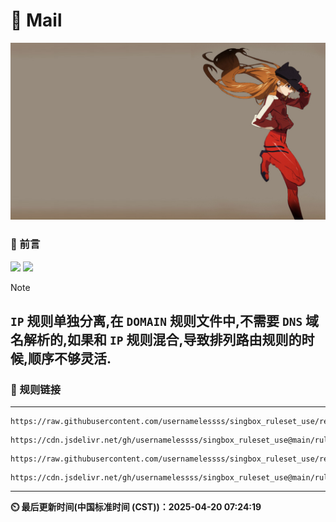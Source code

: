 
# 🧸 Mail
![](https://raw.githubusercontent.com/usernamelessss/picture-bed/main/images/202504042256831.jpg)
### 📣 前言
![](https://shields.io/badge/-移除重复规则-ff69b4) ![](https://shields.io/badge/-IP&nbsp;规则单独存放不与&nbsp;DOMAIN&nbsp;等混合-green)
> [!NOTE]
**`IP` 规则单独分离,在 `DOMAIN` 规则文件中,不需要 `DNS` 域名解析的,如果和 `IP` 规则混合,导致排列路由规则的时候,顺序不够灵活.**
---

###  🔗 规则链接
---

```url
https://raw.githubusercontent.com/usernamelessss/singbox_ruleset_use/refs/heads/main/rule/Mail/Mail_No_IP.json
```

```url
https://cdn.jsdelivr.net/gh/usernamelessss/singbox_ruleset_use@main/rule/Mail/Mail_No_IP.json
```

```url
https://raw.githubusercontent.com/usernamelessss/singbox_ruleset_use/refs/heads/main/rule/Mail/Mail_No_IP.srs
```

```url
https://cdn.jsdelivr.net/gh/usernamelessss/singbox_ruleset_use@main/rule/Mail/Mail_No_IP.srs
```

---
**⏲️ 最后更新时间(中国标准时间 (CST))：2025-04-20 07:24:19**